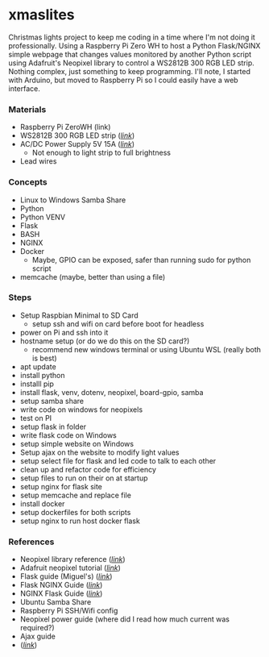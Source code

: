 # xmaslites

Christmas lights project to keep me coding in a time where I'm not doing it professionally.  Using a Raspberry Pi Zero WH to host a Python Flask/NGINX simple webpage that changes values monitored by another Python script using Adafruit's Neopixel library to control a WS2812B 300 RGB LED strip.  Nothing complex, just something to keep programming.  I'll note, I started with Arduino, but moved to Raspberry Pi so I could easily have a web interface.  

### Materials
- Raspberry Pi ZeroWH (link)
- WS2812B 300 RGB LED strip (*[link](https://www.amazon.com/BTF-LIGHTING-Flexible-Individually-Addressable-Non-waterproof/dp/B01CDTELBE/ref=asc_df_B01CDTEJBG/?tag=hyprod-20&linkCode=df0&hvadid=242074984067&hvpos=&hvnetw=g&hvrand=14147673531154704499&hvpone=&hvptwo=&hvqmt=&hvdev=c&hvdvcmdl=&hvlocint=&hvlocphy=9018109&hvtargid=pla-372649960034&th=1)*)
- AC/DC Power Supply 5V 15A (*[link](https://www.amazon.com/ALITOVE-Transformer-Converter-5-5x2-1mm-100V-240V/dp/B01LXN7MN3/ref=sr_1_3?crid=UFBKFLI4N6O7&keywords=5v%2B15a%2Bpower%2Bsupply&qid=1637358542&sprefix=5v%2B15a%2B%2Caps%2C176&sr=8-3&th=1)*)
  - Not enough to light strip to full brightness
- Lead wires

### Concepts
- Linux to Windows Samba Share
- Python
- Python VENV
- Flask
- BASH
- NGINX
- Docker
  - Maybe, GPIO can be exposed, safer than running sudo for python script
- memcache (maybe, better than using a file)

### Steps
- Setup Raspbian Minimal to SD Card
  - setup ssh and wifi on card before boot for headless
- power on Pi and ssh into it
- hostname setup (or do we do this on the SD card?)
  - recommend new windows terminal or using Ubuntu WSL (really both is best)
- apt update
- install python
- installl pip
- install flask, venv, dotenv, neopixel, board-gpio, samba
- setup samba share
- write code on windows for neopixels
- test on PI
- setup flask in folder
- write flask code on Windows
- setup simple website on Windows
- Setup ajax on the website to modify light values
- setup select file for flask and led code to talk to each other
- clean up and refactor code for efficiency
- setup files to run on their on at startup
- setup nginx for flask site
- setup memcache and replace file
- install docker
- setup dockerfiles for both scripts
- setup nginx to run host docker flask


### References
- Neopixel library reference (*[link]()*)
- Adafruit neopixel tutorial (*[link]()*)
- Flask guide (Miguel's) (*[link](https://blog.miguelgrinberg.com/post/the-flask-mega-tutorial-part-i-hello-world)*)
- Flask NGINX Guide (*[link](https://flask.palletsprojects.com/en/2.0.x/deploying/uwsgi/)*)
- NGINX Flask Guide (*[link](https://unit.nginx.org/howto/flask/)*)
- Ubuntu Samba Share
- Raspberry Pi SSH/Wifi config
- Neopixel power guide (where did I read how much current was required?)
- Ajax guide
-  (*[link]()*)
